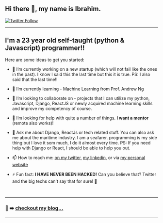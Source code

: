 ## Hi there 👋, my name is **Ibrahim**.

[![Twitter Follow](https://img.shields.io/twitter/follow/TheIbrahim_O?color=1DA1F2&logo=twitter&style=for-the-badge)](https://twitter.com/intent/follow?original_referer=https%3A%2F%2Fgithub.com%2FTheIbrahim7&screen_name=TheIbrahim_O)

---

## I'm a 23 year old self-taught (python & Javascript) programmer!!


Here are some ideas to get you started:

- 🔭 I’m currently working on a new startup (which will not fail like the ones in the past). I know I said this the last time but this it is true. 
PS: I also said that the last time!!

- 🌱 I’m currently learning - Machine Learning from Prof. Andrew Ng

- 👯 I’m looking to collaborate on - projects that I can utilize my python, Javascript, Django, ReactJS or newly acquired machine learning skills and improve my competency of course.

- 🤔 I’m looking for help with quite a number of things. **I want a mentor** (remote also works)!

- 💬 Ask me about Django, ReactJs or tech related stuff. You can also ask me about the maritime industry. I am a seafarer. programming is my side thing but I love it som much, I do it almost every time. PS: If you need help with Django or React, I should be able to help you out.

- 📫 How to reach me: [on my twitter](https://www.twitter.com/TheIbrahim_O), [my linkedin](https://www.linkedin.com/in/ibrahim-oduola), or via [my personal website](https://theibrahim.herokuapp.com)

- ⚡ Fun fact: **I HAVE NEVER BEEN HACKED!** Can you believe that? Twitter and the big techs can't say that for sure! 🤣


<br />

---

### 📕 ➡️ [checkout my blog...](https://theibrahim.herokuapp.com/blog/)

---
